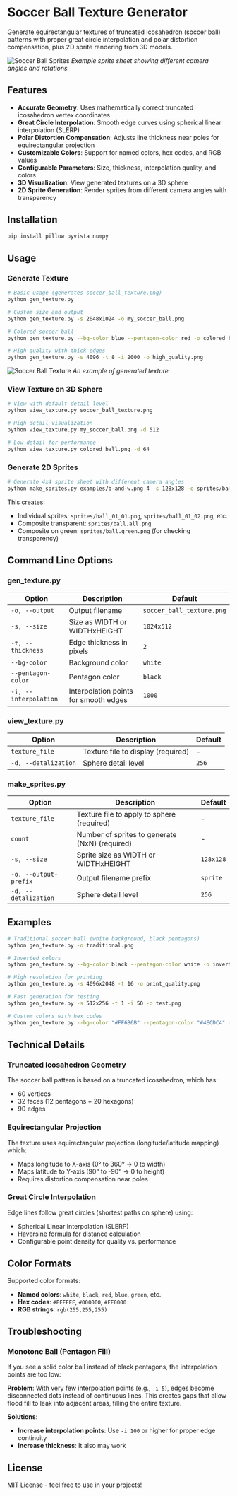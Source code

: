 # Soccer Ball Texture Generator

Generate equirectangular textures of truncated icosahedron (soccer ball) patterns with proper great circle interpolation and polar distortion compensation, plus 2D sprite rendering from 3D models.

![Soccer Ball Sprites](examples/ball.all.png)
*Example sprite sheet showing different camera angles and rotations*

## Features

- **Accurate Geometry**: Uses mathematically correct truncated icosahedron vertex coordinates
- **Great Circle Interpolation**: Smooth edge curves using spherical linear interpolation (SLERP)
- **Polar Distortion Compensation**: Adjusts line thickness near poles for equirectangular projection
- **Customizable Colors**: Support for named colors, hex codes, and RGB values
- **Configurable Parameters**: Size, thickness, interpolation quality, and colors
- **3D Visualization**: View generated textures on a 3D sphere
- **2D Sprite Generation**: Render sprites from different camera angles with transparency

## Installation

```bash
pip install pillow pyvista numpy
```

## Usage

### Generate Texture

```bash
# Basic usage (generates soccer_ball_texture.png)
python gen_texture.py

# Custom size and output
python gen_texture.py -s 2048x1024 -o my_soccer_ball.png

# Colored soccer ball
python gen_texture.py --bg-color blue --pentagon-color red -o colored_ball.png

# High quality with thick edges
python gen_texture.py -s 4096 -t 8 -i 2000 -o high_quality.png
```

![Soccer Ball Texture](examples/b-and-w.png)
*An example of generated texture*

### View Texture on 3D Sphere

```bash
# View with default detail level
python view_texture.py soccer_ball_texture.png

# High detail visualization
python view_texture.py my_soccer_ball.png -d 512

# Low detail for performance
python view_texture.py colored_ball.png -d 64
```

### Generate 2D Sprites

```bash
# Generate 4x4 sprite sheet with different camera angles
python make_sprites.py examples/b-and-w.png 4 -s 128x128 -o sprites/ball
```

This creates:
- Individual sprites: `sprites/ball_01_01.png`, `sprites/ball_01_02.png`, etc.
- Composite transparent: `sprites/ball.all.png`
- Composite on green: `sprites/ball.green.png` (for checking transparency)

## Command Line Options

### gen_texture.py

| Option | Description | Default |
|--------|-------------|---------|
| `-o, --output` | Output filename | `soccer_ball_texture.png` |
| `-s, --size` | Size as WIDTH or WIDTHxHEIGHT | `1024x512` |
| `-t, --thickness` | Edge thickness in pixels | `2` |
| `--bg-color` | Background color | `white` |
| `--pentagon-color` | Pentagon color | `black` |
| `-i, --interpolation` | Interpolation points for smooth edges | `1000` |

### view_texture.py

| Option | Description | Default |
|--------|-------------|---------|
| `texture_file` | Texture file to display (required) | - |
| `-d, --detalization` | Sphere detail level | `256` |

### make_sprites.py

| Option | Description | Default |
|--------|-------------|---------|
| `texture_file` | Texture file to apply to sphere (required) | - |
| `count` | Number of sprites to generate (NxN) (required) | - |
| `-s, --size` | Sprite size as WIDTH or WIDTHxHEIGHT | `128x128` |
| `-o, --output-prefix` | Output filename prefix | `sprite` |
| `-d, --detalization` | Sphere detail level | `256` |

## Examples

```bash
# Traditional soccer ball (white background, black pentagons)
python gen_texture.py -o traditional.png

# Inverted colors
python gen_texture.py --bg-color black --pentagon-color white -o inverted.png

# High resolution for printing
python gen_texture.py -s 4096x2048 -t 16 -o print_quality.png

# Fast generation for testing
python gen_texture.py -s 512x256 -t 1 -i 50 -o test.png

# Custom colors with hex codes
python gen_texture.py --bg-color "#FF6B6B" --pentagon-color "#4ECDC4" -o custom.png
```

## Technical Details

### Truncated Icosahedron Geometry

The soccer ball pattern is based on a truncated icosahedron, which has:
- 60 vertices
- 32 faces (12 pentagons + 20 hexagons)
- 90 edges

### Equirectangular Projection

The texture uses equirectangular projection (longitude/latitude mapping) which:
- Maps longitude to X-axis (0° to 360° → 0 to width)
- Maps latitude to Y-axis (90° to -90° → 0 to height)
- Requires distortion compensation near poles

### Great Circle Interpolation

Edge lines follow great circles (shortest paths on sphere) using:
- Spherical Linear Interpolation (SLERP)
- Haversine formula for distance calculation
- Configurable point density for quality vs. performance

## Color Formats

Supported color formats:
- **Named colors**: `white`, `black`, `red`, `blue`, `green`, etc.
- **Hex codes**: `#FFFFFF`, `#000000`, `#FF0000`
- **RGB strings**: `rgb(255,255,255)`

## Troubleshooting

### Monotone Ball (Pentagon Fill)

If you see a solid color ball instead of black pentagons, the interpolation points are too low:

**Problem**: With very few interpolation points (e.g., `-i 5`), edges become disconnected dots instead of continuous lines. This creates gaps that allow flood fill to leak into adjacent areas, filling the entire texture.

**Solutions**:
- **Increase interpolation points**: Use `-i 100` or higher for proper edge continuity
- **Increase thickness**: It also may work

## License

MIT License - feel free to use in your projects!
